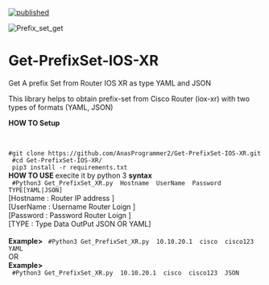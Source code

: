 [![published](https://static.production.devnetcloud.com/codeexchange/assets/images/devnet-published.svg)](https://developer.cisco.com/codeexchange/github/repo/AnasProgrammer2/Get-PrefixSet-IOS-XR)

![Prefix_set_get](https://user-images.githubusercontent.com/15816300/89223032-bd15cd00-d5de-11ea-9619-fefcacdefa80.png)

# Get-PrefixSet-IOS-XR 

Get A prefix Set from Router IOS XR as type YAML and JSON

<p>This library helps to obtain prefix-set from Cisco Router (iox-xr)  with two types of formats (YAML, JSON) </p>


<b>HOW TO Setup  </b>

<Br>
<Code> 
#git clone https://github.com/AnasProgrammer2/Get-PrefixSet-IOS-XR.git </Code> 
	<Br>
<Code> #cd Get-PrefixSet-IOS-XR/</Code>
<Br>
<Code> pip3 install -r requirements.txt</Code>
 
 <br> 
<b>HOW TO USE  </b>
execite it by python  3 
 <b>syntax</b>
 <br>
 <Code> #Python3 Get_PrefixSet_XR.py  Hostname  UserName  Password  TYPE[YAML|JSON] </Code> 
 <br>
 [Hostname : Router  IP address ] 
  <br>
 [UserName : Username Router Loign ] 
  <br>
 [Password : Password Router Loign ] 
   <br>
 [TYPE : Type Data OutPut JSON OR YAML] 
   <br>
 <br>
 <b>Example></b>
 <Code> #Python3 Get_PrefixSet_XR.py  10.10.20.1  cisco  cisco123  YAML </Code> 
 <BR>
	OR
 <BR>
<b>Example></b> 
	  <BR>
		  <Code> #Python3 Get_PrefixSet_XR.py  10.10.20.1  cisco  cisco123  JSON </Code> 
 
  
